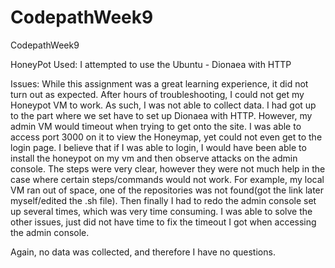 # CodepathWeek9
CodepathWeek9

HoneyPot Used:
I attempted to use the Ubuntu - Dionaea with HTTP

Issues:
While this assignment was a great learning experience, it did not turn out as expected. After hours of troubleshooting, I could not get my Honeypot VM to work. As such, I was not able to collect data. I had got up to the part where we set have to set up Dionaea with HTTP. However, my admin VM would timeout when trying to get onto the site. I was able to access port 3000 on it to view the Honeymap, yet could not even get to the login page. I believe that if I was able to login, I would have been able to install the honeypot on my vm and then observe attacks on the admin console. The steps were very clear, however they were not much help in the case where certain steps/commands would not work. For example, my local VM ran out of space, one of the repositories was not found(got the link later myself/edited the .sh file). Then finally I had to redo the admin console set up several times, which was very time consuming. I was able to solve the other issues, just did not have time to fix the timeout I got when accessing the admin console.

Again, no data was collected, and therefore I have no questions.
